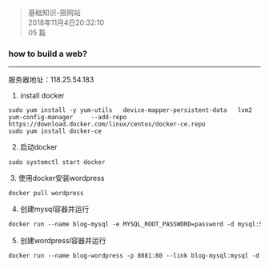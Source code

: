 > 基础知识-搭网站    
> 2018年11月4日20:32:10   
> 05 篇   

### how to build a web?


----------


服务器地址：118.25.54.183

1. install docker

``` vim
sudo yum install -y yum-utils   device-mapper-persistent-data   lvm2​  
yum-config-manager     --add-repo https://download.docker.com/linux/centos/docker-ce.repo​  
sudo yum install docker-ce​  
```

2. 启动docker

``` nginx
sudo systemctl start docker​
```

 3. 使用docker安装wordpress

``` nginx
docker pull wordpress​
```

4. 创建mysql容器并运行

``` dockerfile
docker run --name blog-mysql -e MYSQL_ROOT_PASSWORD=password -d mysql:5.7.20​
```

5. 创建wordpressl容器并运行

``` dockerfile
docker run --name blog-wordpress -p 8081:80 --link blog-mysql:mysql -d wordpress​
```
